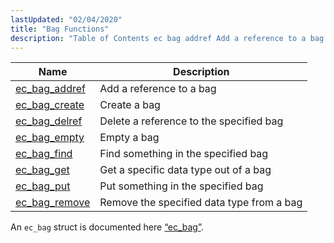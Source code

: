 ```yaml
---
lastUpdated: "02/04/2020"
title: "Bag Functions"
description: "Table of Contents ec bag addref Add a reference to a bag ec bag create Create a bag ec bag delref Delete a reference to the specified bag ec bag empty Empty a bag ec bag find Find something in the specified bag ec bag get Get a specific data..."
---
```



| Name                                                                                      | Description                               |
|-------------------------------------------------------------------------------------------|-------------------------------------------|
| [ec_bag_addref](/momentum/3/3-api/apis-ec-bag-addref) | Add a reference to a bag                  |
| [ec_bag_create](/momentum/3/3-api/apis-ec-bag-create) | Create a bag                              |
| [ec_bag_delref](/momentum/3/3-api/apis-ec-bag-delref) | Delete a reference to the specified bag   |
| [ec_bag_empty](/momentum/3/3-api/apis-ec-bag-empty)   | Empty a bag                               |
| [ec_bag_find](/momentum/3/3-api/apis-ec-bag-find)     | Find something in the specified bag       |
| [ec_bag_get](/momentum/3/3-api/apis-ec-bag-get)       | Get a specific data type out of a bag     |
| [ec_bag_put](/momentum/3/3-api/apis-ec-bag-put)       | Put something in the specified bag        |
| [ec_bag_remove](/momentum/3/3-api/apis-ec-bag-remove) | Remove the specified data type from a bag |

An `ec_bag` struct is documented here [“ec_bag”](/momentum/3/3-api/structs-ec-bag).